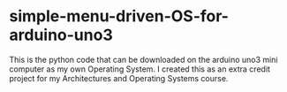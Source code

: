 # simple-menu-driven-OS-for-arduino-uno3
This is the python code that can be downloaded on the arduino uno3 mini computer as my own Operating System. I created this as an extra credit project for my Architectures and Operating Systems course.
